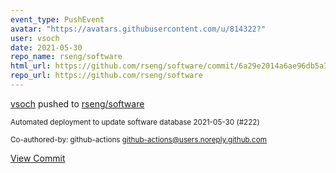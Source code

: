 ```yaml
---
event_type: PushEvent
avatar: "https://avatars.githubusercontent.com/u/814322?"
user: vsoch
date: 2021-05-30
repo_name: rseng/software
html_url: https://github.com/rseng/software/commit/6a29e2014a6ae96db5a7ad9e5e23acc7752b3c51
repo_url: https://github.com/rseng/software
---
```


<a href='https://github.com/vsoch' target='_blank'>vsoch</a> pushed to <a href='https://github.com/rseng/software' target='_blank'>rseng/software</a>

<small>Automated deployment to update software database 2021-05-30 (#222)

Co-authored-by: github-actions <github-actions@users.noreply.github.com></small>

<a href='https://github.com/rseng/software/commit/6a29e2014a6ae96db5a7ad9e5e23acc7752b3c51' target='_blank'>View Commit</a>